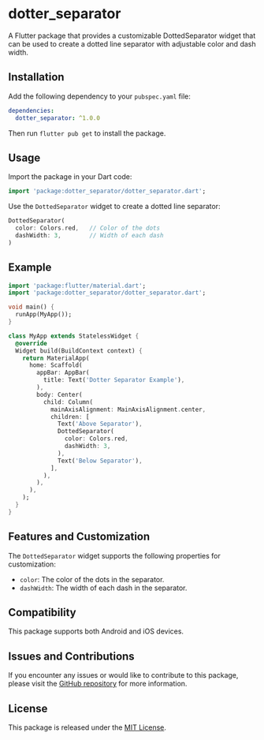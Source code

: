 # dotter_separator

A Flutter package that provides a customizable DottedSeparator widget that can be used to create a dotted line separator with adjustable color and dash width.

## Installation

Add the following dependency to your `pubspec.yaml` file:

```yaml
dependencies:
  dotter_separator: ^1.0.0
```

Then run `flutter pub get` to install the package.

## Usage

Import the package in your Dart code:

```dart
import 'package:dotter_separator/dotter_separator.dart';
```

Use the `DottedSeparator` widget to create a dotted line separator:

```dart
DottedSeparator(
  color: Colors.red,   // Color of the dots
  dashWidth: 3,        // Width of each dash
)
```

## Example

```dart
import 'package:flutter/material.dart';
import 'package:dotter_separator/dotter_separator.dart';

void main() {
  runApp(MyApp());
}

class MyApp extends StatelessWidget {
  @override
  Widget build(BuildContext context) {
    return MaterialApp(
      home: Scaffold(
        appBar: AppBar(
          title: Text('Dotter Separator Example'),
        ),
        body: Center(
          child: Column(
            mainAxisAlignment: MainAxisAlignment.center,
            children: [
              Text('Above Separator'),
              DottedSeparator(
                color: Colors.red,
                dashWidth: 3,
              ),
              Text('Below Separator'),
            ],
          ),
        ),
      ),
    );
  }
}
```

## Features and Customization

The `DottedSeparator` widget supports the following properties for customization:

- `color`: The color of the dots in the separator.
- `dashWidth`: The width of each dash in the separator.

## Compatibility

This package supports both Android and iOS devices.

## Issues and Contributions

If you encounter any issues or would like to contribute to this package, please visit the [GitHub repository](https://github.com/kvkarthik96/dotted_border) for more information.

## License

This package is released under the [MIT License](https://opensource.org/licenses/MIT).
